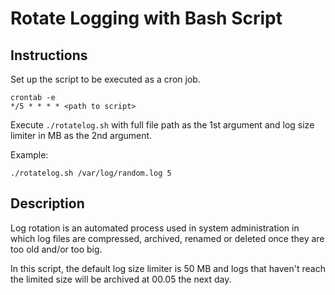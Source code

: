# Rotate Logging with Bash Script
## Instructions

Set up the script to be executed as a cron job. 

`crontab -e` \
`*/5 * * * * <path to script>`

Execute `./rotatelog.sh` with full file path as the 1st argument and log size limiter in MB as the 2nd argument.

Example:

`./rotatelog.sh /var/log/random.log 5`

## Description
Log rotation is an automated process used in system administration in which log files are compressed, archived, renamed or deleted once they are too old and/or too big.

In this script, the default log size limiter is 50 MB and logs that haven't reach the limited size will be archived at 00.05 the next day.
